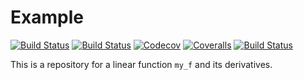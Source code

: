 # Example

[![Build Status](https://travis-ci.com/brainfo/Example.jl.svg?branch=master)](https://travis-ci.com/brainfo/Example.jl)
[![Build Status](https://ci.appveyor.com/api/projects/status/github/brainfo/Example.jl?svg=true)](https://ci.appveyor.com/project/brainfo/Example-jl)
[![Codecov](https://codecov.io/gh/brainfo/Example.jl/branch/master/graph/badge.svg)](https://codecov.io/gh/brainfo/Example.jl)
[![Coveralls](https://coveralls.io/repos/github/brainfo/Example.jl/badge.svg?branch=master)](https://coveralls.io/github/brainfo/Example.jl?branch=master)
[![Build Status](https://api.cirrus-ci.com/github/brainfo/Example.jl.svg)](https://cirrus-ci.com/github/brainfo/Example.jl)

This is a repository for a linear function `my_f` and its derivatives.
